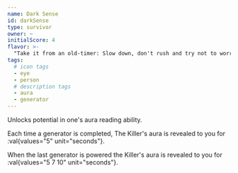 ```yaml
---
name: Dark Sense
id: darkSense
type: survivor
owner: ~
initialScore: 4
flavor: >-
  "Take it from an old-timer: Slow down, don't rush and try not to worry so much! The best way to beat him is to know how he thinks." -Lost Tapes: Murf
tags:
  # icon tags
  - eye
  - person
  # description tags
  - aura
  - generator
---
```


Unlocks potential in one's aura reading ability.

Each time a generator is completed, The Killer's aura is revealed to you for :val{values="5" unit="seconds"}.

When the last generator is powered the Killer's aura is revealed to you for :val{values="5 7 10" unit="seconds"}.
